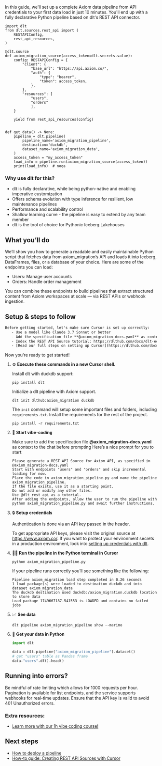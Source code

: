 In this guide, we'll set up a complete Axiom data pipeline from API credentials to your first data load in just 10 minutes. You'll end up with a fully declarative Python pipeline based on dlt's REST API connector.

```python-outcome
import dlt
from dlt.sources.rest_api import (
    RESTAPIConfig,
    rest_api_resources,
)

@dlt.source
def axiom_migration_source(access_token=dlt.secrets.value):
    config: RESTAPIConfig = {
        "client": {
            "base_url": "https://api.axiom.co/",
            "auth": {
                "type": "bearer",
                "token": access_token,
            },
        },
        "resources": [
            "users",
            "orders"
            ],
    }

    yield from rest_api_resources(config)


def get_data() -> None:
    pipeline = dlt.pipeline(
        pipeline_name='axiom_migration_pipeline',
        destination='duckdb',
        dataset_name='axiom_migration_data', 
    )
    access_token = "my_access_token"
    load_info = pipeline.run(axiom_migration_source(access_token))
    print(load_info)  # noqa
```

### Why use dlt for this?

- dlt is fully declarative, while being python-native and enabling imperative customization
- Offers schema evolution with type inference for resilient, low maintenance pipelines
- Performance and scalability control
- Shallow learning curve - the pipeline is easy to extend by any team member
- dlt is the tool of choice for Pythonic Iceberg Lakehouses

## What you’ll do

We’ll show you how to generate a readable and easily maintainable Python script that fetches data from axiom_migration’s API and loads it into Iceberg, DataFrames, files, or a database of your choice. Here are some of the endpoints you can load:

- Users: Manage user accounts
- Orders: Handle order management

You can combine these endpoints to build pipelines that extract structured content from Axiom workspaces at scale — via REST APIs or webhook ingestion.

## Setup & steps to follow

```default
Before getting started, let's make sure Cursor is set up correctly:
   - Use a model like Claude 3.7 Sonnet or better
   - Add the specification file **@axiom_migration-docs.yaml** as context
   - Index the REST API Source tutorial: https://dlthub.com/docs/dlt-ecosystem/verified-sources/rest_api/ and add it to context as **@dlt rest api**
   - [Read our full steps on setting up Cursor](https://dlthub.com/docs/dlt-ecosystem/llm-tooling/cursor-restapi#23-configuring-cursor-with-documentation)
```

Now you're ready to get started! 

1. ⚙️ **Execute these commands in a new Cursor shell.**
    
    Install dlt with duckdb support:
    ```shell
    pip install dlt
    ```

    Initialize a dlt pipeline with Axiom support.
    ```shell
    dlt init dlthub:axiom_migration duckdb
    ```

    The `init` command will setup some important files and folders, including `requirements.txt`. Install the requirements for the rest of the project.
    ```shell
    pip install -r requirements.txt
    ```
    
2. 🤠 **Start vibe-coding**
    
    Make sure to add the specification file **@axiom_migration-docs.yaml** as context to the chat before prompting
    Here’s a nice prompt for you to start: 
    
    ```prompt
    Please generate a REST API Source for Axiom API, as specified in @axiom_migration-docs.yaml 
    Start with endpoints "users" and "orders" and skip incremental loading for now. 
    Place the code in axiom_migration_pipeline.py and name the pipeline axiom_migration_pipeline. 
    If the file exists, use it as a starting point. 
    Do not add or modify any other files. 
    Use @dlt rest api as a tutorial. 
    After adding the endpoints, allow the user to run the pipeline with python axiom_migration_pipeline.py and await further instructions.
    ```

    
3. 🔒 **Setup credentials** 
    
    Authentication is done via an API key passed in the header.
    
    To get appropriate API keys, please visit the original source at https://www.axiom.co/.
    If you want to protect your environment secrets in a production environment, look into [setting up credentials with dlt](https://dlthub.com/docs/walkthroughs/add_credentials).
    
4. 🏃‍♀️ **Run the pipeline in the Python terminal in Cursor**
    
    ```shell
    python axiom_migration_pipeline.py
    ```
    
    If your pipeline runs correctly you’ll see something like the following:
    
    ```shell
    Pipeline axiom_migration load step completed in 0.26 seconds
    1 load package(s) were loaded to destination duckdb and into dataset axiom_migration_data
    The duckdb destination used duckdb:/axiom_migration.duckdb location to store data
    Load package 1749667187.541553 is LOADED and contains no failed jobs
    ```
    
5. 📈 **See data**
    
    ```shell
    dlt pipeline axiom_migration_pipeline show --marimo
    ```
    
6. 🐍 **Get your data in Python**
    
    ```python
    import dlt

   data = dlt.pipeline("axiom_migration_pipeline").dataset()
   # get "users" table as Pandas frame
   data."users".df().head()
    ```

## Running into errors?

Be mindful of rate limiting which allows for 1000 requests per hour. Pagination is available for list endpoints, and the service supports webhooks for real-time updates. Ensure that the API key is valid to avoid 401 Unauthorized errors.

### Extra resources:

- [Learn more with our 1h vibe coding course!](https://www.youtube.com/watch?v=GGid70rnJuM)

## Next steps

- [How to deploy a pipeline](https://dlthub.com/docs/walkthroughs/deploy-a-pipeline)
- [How-to guide: Creating REST API Sources with Cursor](https://dlthub.com/docs/dlt-ecosystem/llm-tooling/cursor-restapi)